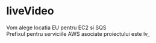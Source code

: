 liveVideo
=========

Vom alege locatia EU pentru EC2 si SQS<br>
Prefixul pentru serviciile AWS asociate proiectului este lv_
